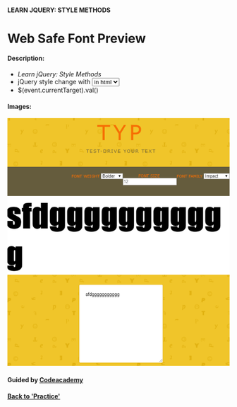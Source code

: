 
#### LEARN JQUERY: STYLE METHODS

# Web Safe Font Preview

#### Description:
- *Learn jQuery: Style Methods*
- jQuery style change with <select>&<option> in html
- $(event.currentTarget).val()

#### Images:
![](img/websafe.png)


#### Guided by [Codeacademy](http://ssqt.co/mQfdNdy)
#### [Back to 'Practice'](https://github.com/soohyeok/Practice)
